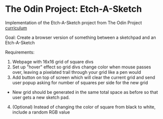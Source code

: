 # The Odin Project: Etch-A-Sketch

Implementation of the Etch-A-Sketch project from The Odin Project [curriculum](https://www.theodinproject.com/)

Goal: Create a browser version of something between a sketchpad and an Etch-A-Sketch

Requirements: 
1. Webpage with 16x16 grid of square divs
2. Set up "hover" effect so grid divs change color when mouse passes over, leaving a pixelated trail through your grid like a pen would
3. Add button on top of screen which will clear the current grid and send user popup asking for number of squares per side for the new grid
- New grid should be generated in the same total space as before so that user gets a new sketch pad. 
4. (Optional) Instead of changing the color of square from black to white, include a random RGB value

